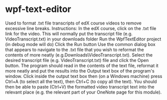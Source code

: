 # wpf-text-editor
Used to format .txt file transcripts of edX course videos to remove excessive line breaks.
Instructions: 
In the edX course, click on the .txt file link for the video. This will normally put the transcript file (e.g. VideoTranscript.txt) in your downloads folder
Run the WpfTextEditor project (in debug mode will do)
Click the Run button
Use the common dialog box that appears to navigate to the .txt file that you wish to reformat the contents of more neatly (e.g.Downloads\VideoTranscript.txt).
Select the desired transcript file (e.g. VideoTranscript.txt) file and click the Open button.
The program should read in the contents of the text file, reformat it more neatly and put the results into the Output text box of the program's window.
Click inside the output text box then (on a Windows machine) press Ctrl+A (to select all the text), then Ctrl+C (to copy all the text).
You should then be able to paste (Ctrl+V) the formatted video transcript text into the relevant place (e.g. the relevant part of your OneNote page for this module).
